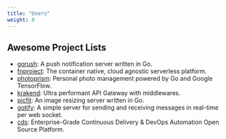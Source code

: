 ```yaml
---
title: "Users"
weight: 8
---
```


## Awesome Project Lists

- [gorush](https://github.com/appleboy/gorush): A push notification server written in Go.
- [fnproject](https://github.com/fnproject/fn): The container native, cloud agnostic serverless platform.
- [photoprism](https://github.com/photoprism/photoprism): Personal photo management powered by Go and Google TensorFlow.
- [krakend](https://github.com/devopsfaith/krakend): Ultra performant API Gateway with middlewares.
- [picfit](https://github.com/thoas/picfit): An image resizing server written in Go.
- [gotify](https://github.com/gotify/server): A simple server for sending and receiving messages in real-time per web socket.
- [cds](https://github.com/ovh/cds): Enterprise-Grade Continuous Delivery & DevOps Automation Open Source Platform.
